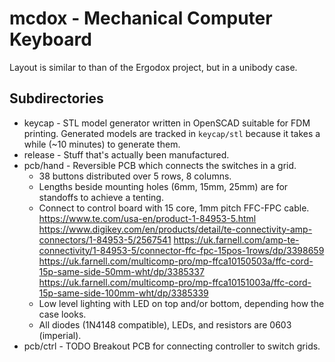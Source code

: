 
mcdox - Mechanical Computer Keyboard
====================================

Layout is similar to than of the Ergodox project, but in a unibody case.


Subdirectories
--------------

- keycap - STL model generator written in OpenSCAD suitable for FDM printing.
  Generated models are tracked in `keycap/stl` because it takes a while (~10
  minutes) to generate them.
- release - Stuff that's actually been manufactured.
- pcb/hand - Reversible PCB which connects the switches in a grid.
  - 38 buttons distributed over 5 rows, 8 columns.
  - Lengths beside mounting holes (6mm, 15mm, 25mm) are for standoffs to
    achieve a tenting.
  - Connect to control board with 15 core, 1mm pitch FFC-FPC cable.
    <https://www.te.com/usa-en/product-1-84953-5.html>
    <https://www.digikey.com/en/products/detail/te-connectivity-amp-connectors/1-84953-5/2567541>
    <https://uk.farnell.com/amp-te-connectivity/1-84953-5/connector-ffc-fpc-15pos-1rows/dp/3398659>
    <https://uk.farnell.com/multicomp-pro/mp-ffca10150503a/ffc-cord-15p-same-side-50mm-wht/dp/3385337>
    <https://uk.farnell.com/multicomp-pro/mp-ffca10151003a/ffc-cord-15p-same-side-100mm-wht/dp/3385339>
  - Low level lighting with LED on top and/or bottom, depending how the case
    looks.
  - All diodes (1N4148 compatible), LEDs, and resistors are 0603 (imperial).
- pcb/ctrl - TODO Breakout PCB for connecting controller to switch grids.
